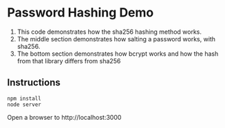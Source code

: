 # Password Hashing Demo

1. This code demonstrates how the sha256 hashing method works.
2. The middle section demonstrates how salting a password works, with sha256.
3. The bottom section demonstrates how bcrypt works and how the hash from that library differs from sha256

## Instructions
```
npm install
node server
```
Open a browser to http://localhost:3000
